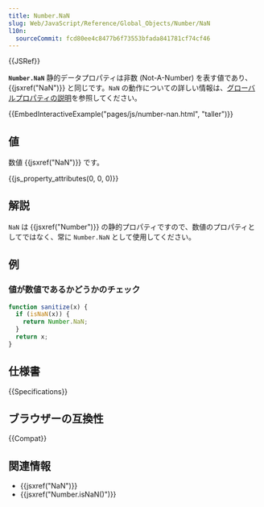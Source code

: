 ```yaml
---
title: Number.NaN
slug: Web/JavaScript/Reference/Global_Objects/Number/NaN
l10n:
  sourceCommit: fcd80ee4c8477b6f73553bfada841781cf74cf46
---
```


{{JSRef}}

**`Number.NaN`** 静的データプロパティは非数 (Not-A-Number) を表す値であり、{{jsxref("NaN")}} と同じです。`NaN` の動作についての詳しい情報は、[グローバルプロパティの説明](/ja/docs/Web/JavaScript/Reference/Global_Objects/NaN)を参照してください。

{{EmbedInteractiveExample("pages/js/number-nan.html", "taller")}}

## 値

数値 {{jsxref("NaN")}} です。

{{js_property_attributes(0, 0, 0)}}

## 解説

`NaN` は {{jsxref("Number")}} の静的プロパティですので、数値のプロパティとしてではなく、常に `Number.NaN` として使用してください。

## 例

### 値が数値であるかどうかのチェック

```js
function sanitize(x) {
  if (isNaN(x)) {
    return Number.NaN;
  }
  return x;
}
```

## 仕様書

{{Specifications}}

## ブラウザーの互換性

{{Compat}}

## 関連情報

- {{jsxref("NaN")}}
- {{jsxref("Number.isNaN()")}}
